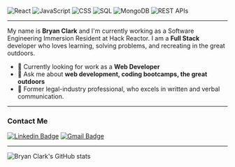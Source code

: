 ![React](https://img.shields.io/badge/React-125+_Hours-9cf)
![JavaScript](https://img.shields.io/badge/JavaScript-500+_Hours-yellow)
![CSS](https://img.shields.io/badge/CSS-50+_Hours-blueviolet)
![SQL](https://img.shields.io/badge/SQL-20+_Hours-informational)
![MongoDB](https://img.shields.io/badge/MongoDB-10+_Hours-brightgreen)
![REST APIs](https://img.shields.io/badge/REST_APIs-20+_Hours-important)

---
My name is **Bryan Clark** and I'm currently working as a Software Engineering Immersion Resident at Hack Reactor. I am a **Full Stack** developer who loves learning, solving problems, and recreating in the great outdoors. 

- 🔭 Currently looking for work as a **Web Developer**
- 💬 Ask me about **web development, coding bootcamps, the great outdoors**
- 📃 Former legal-industry professional, who excels in written and verbal communication.

---
### Contact Me
[![Linkedin Badge](https://img.shields.io/badge/-Bryan_Clark-blue?style=flat-square&logo=Linkedin&logoColor=white&link=https://www.linkedin.com/in/bryan-r-clark/)](https://www.linkedin.com/in/bryan-r-clark/)
[![Gmail Badge](https://img.shields.io/badge/-clark.bryanr@gmail.com-d14836?style=flat-square&logo=Gmail&logoColor=white&link=mailto:clark.bryanr@gmail.com)](mailto:clark.bryanr@gmail.com)

---
![Bryan Clark's GitHub stats](https://github-readme-stats.vercel.app/api?username=bryancWA&show_icons=true&theme=vue&count_private=true)

<!--
**bryancWA/bryancWA** is a ✨ _special_ ✨ repository because its `README.md` (this file) appears on your GitHub profile.

Here are some ideas to get you started:

- 🔭 I’m currently working on ...
- 🌱 I’m currently learning ...
- 👯 I’m looking to collaborate on ...
- 🤔 I’m looking for help with ...
- 💬 Ask me about ...
- 📫 How to reach me: ...
- 😄 Pronouns: ...
- ⚡ Fun fact: ...
-->
